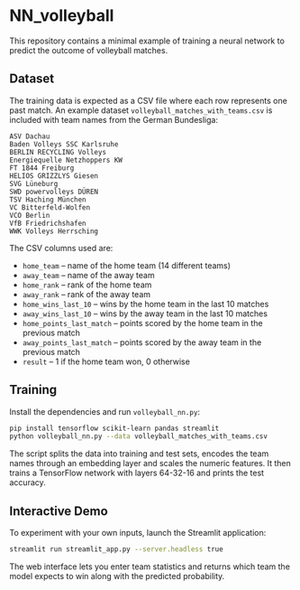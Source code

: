 # NN_volleyball

This repository contains a minimal example of training a neural network to predict the outcome of volleyball matches.

## Dataset

The training data is expected as a CSV file where each row represents one past match. An example dataset `volleyball_matches_with_teams.csv` is included with team names from the German Bundesliga:

```
ASV Dachau
Baden Volleys SSC Karlsruhe
BERLIN RECYCLING Volleys
Energiequelle Netzhoppers KW
FT 1844 Freiburg
HELIOS GRIZZLYS Giesen
SVG Lüneburg
SWD powervolleys DÜREN
TSV Haching München
VC Bitterfeld-Wolfen
VCO Berlin
VfB Friedrichshafen
WWK Volleys Herrsching
```

The CSV columns used are:

- `home_team` – name of the home team (14 different teams)
- `away_team` – name of the away team
- `home_rank` – rank of the home team
- `away_rank` – rank of the away team
- `home_wins_last_10` – wins by the home team in the last 10 matches
- `away_wins_last_10` – wins by the away team in the last 10 matches
- `home_points_last_match` – points scored by the home team in the previous match
- `away_points_last_match` – points scored by the away team in the previous match
- `result` – 1 if the home team won, 0 otherwise

## Training

Install the dependencies and run `volleyball_nn.py`:

```bash
pip install tensorflow scikit-learn pandas streamlit
python volleyball_nn.py --data volleyball_matches_with_teams.csv
```

The script splits the data into training and test sets, encodes the team names through an embedding layer and scales the numeric features. It then trains a TensorFlow network with layers 64-32-16 and prints the test accuracy.

## Interactive Demo

To experiment with your own inputs, launch the Streamlit application:

```bash
streamlit run streamlit_app.py --server.headless true
```

The web interface lets you enter team statistics and returns which team the model expects to win along with the predicted probability.
